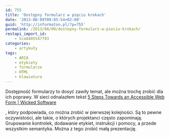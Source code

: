 ```yaml
---
id: 755
title: 'Dostępny formularz w pięciu krokach'
date: '2013-08-09T09:05:54+02:00'
guid: 'http://informaton.pl/?p=755'
permalink: /2013/08/09/dostepny-formularz-w-pieciu-krokach/
restapi_import_id:
    - 5ca8405547793
categories:
    - artykuły
tags:
    - ARIA
    - etykiety
    - formularze
    - HTML
    - klawiatura
---
```


Dostępność formularzy to dosyć zawiły temat, ale można trochę zrobić dla ich poprawy. W sieci odnalazłem tekst [5 Steps Towards an Accessible Web Form | Wicked Software](http://thombergs.wordpress.com/2013/08/04/accessible-web-forms/)

, który podpowiada, co można zrobić w pierwszej kolejności. Są to pewne oczywistości, ale takie, o których projektanci często zapominają. Grupowanie kontrolek, dodawanie etykiet, instrukcji i pomocy, a przede wszystkim semantyka. Można z tego zrobić małą prezentację.
